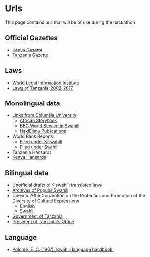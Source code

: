 # Urls
This page contains urls that will be of use during the hackathon
## Official Gazettes
* [Kenya Gazette](http://kenyalaw.org/kenya_gazette/)
* [Tanzania Gazette](http://www.utumishi.go.tz/utumishiweb/index.php?option=com_phocadownload&view=category&id=8&Itemid=179&lang=en)
## Laws
* [World Legal Information Institute](http://www.worldlii.org/)
* [Laws of Tanzania, 2002-2017](http://www.lrct.go.tz/laws-of-tanzania/)

## Monolingual data
* [Links from Columbia University](https://library.columbia.edu/locations/global/virtual-libraries/african_studies/languages/swahili.html)
  * [African Storybook](https://www.africanstorybook.org/)
  * [BBC World Service in Swahili](https://www.bbc.com/swahili)
  * [HakiElimu Publications](http://www.hakielimu.org/publications.php)
* World Bank Reports
  * [Filed under Kiswahili](http://documents.worldbank.org/curated/en/docsearch/language/434574)
  * [Filed under Swahili](http://documents.worldbank.org/curated/en/docsearch/language/434634)
* [Tanzania Hansards](http://www.parliament.go.tz/index.php/hansards-list#)
* [Kenya Hansards](http://www.parliament.go.ke/the-national-assembly/house-business/hansard)

## Bilingual data
* [Unofficial drafts of Kiswahili translated laws](http://www.lrct.go.tz/translated-laws-2/)
* [Archives of Popular Swahili](http://lpca.socsci.uva.nl/aps/index.html)
* Unesco 2005 Convention on the Protection and Promotion of the Diversity of Cultural Expressions
  * [English](https://en.unesco.org/creativity/sites/creativity/files/passeport-convention2005-web2.pdf)
  * [Swahili](http://www.unesco.org/new/fileadmin/MULTIMEDIA/FIELD/Nairobi/kiswahili2005convention.pdf)
* [Government of Tanzania](https://www.tanzania.go.tz/)
* [President of Tanzania's Office](http://www.utumishi.go.tz/)

## Language
* [Polomé, E. C. (1967). Swahili language handbook.](https://files.eric.ed.gov/fulltext/ED012888.pdf)
